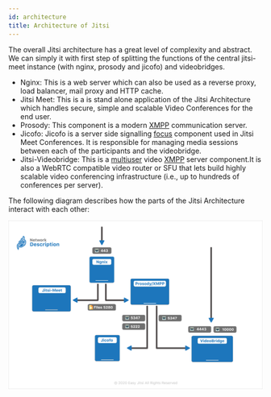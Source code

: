 ```yaml
---
id: architecture
title: Architecture of Jitsi
---
```


The overall Jitsi architecture has a great level of complexity and abstract. We can simply it with first step of splitting the functions of the central jitsi-meet instance (with nginx, prosody and jicofo) and videobridges.

- Nginx: This is a web server which can also be used as a reverse proxy, load balancer, mail proxy and HTTP cache.
- Jitsi Meet: This is a is stand alone application of the Jitsi Architecture which handles secure, simple and scalable Video Conferences for the end user.
- Prosody: This component is a modern [XMPP](https://en.wikipedia.org/wiki/XMPP) communication server.
- Jicofo: Jicofo is a server side signalling [focus](https://xmpp.org/extensions/xep-0340.html) component used in Jitsi Meet Conferences. It is responsible for managing media sessions between each of the participants and the videobridge.
- Jitsi-Videobridge: This is a [multiuser](https://xmpp.org/extensions/xep-0045.html) video [XMPP](https://en.wikipedia.org/wiki/XMPP) server component.It is also a WebRTC compatible video router or SFU that lets build highly scalable video conferencing infrastructure (i.e., up to hundreds of conferences per server).

The following diagram describes how the parts of the Jitsi Architecture interact with each other:

<img src="networkdesc.png"></img>

